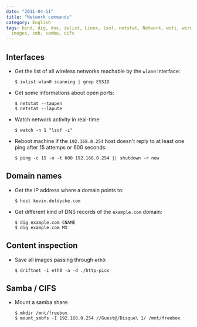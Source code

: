 ```yaml
---
date: "2011-04-11"
title: "Network commands"
category: English
tags: bind, dig, dns, iwlist, Linux, lsof, netstat, Network, wifi, wireless, driftnet,
  images, smb, samba, cifs
---
```


## Interfaces

- Get the list of all wireless networks reachable by the `wlan0` interface:

  ```shell-session
  $ iwlist wlan0 scanning | grep ESSID
  ```

- Get some informations about open ports:

  ```shell-session
  $ netstat --taupen
  $ netstat --lapute
  ```

- Watch network activity in real-time:

  ```shell-session
  $ watch -n 1 "lsof -i"
  ```

- Reboot machine if the `192.168.0.254` host doesn't reply to at least one ping after 15 attemps or 600 seconds:

  ```shell-session
  $ ping -c 15 -o -t 600 192.168.0.254 || shutdown -r now
  ```

## Domain names

- Get the IP address where a domain points to:

  ```shell-session
  $ host kevin.deldycke.com
  ```

- Get different kind of DNS records of the `example.com` domain:

  ```shell-session
  $ dig example.com CNAME
  $ dig example.com MX
  ```

## Content inspection

- Save all images passing through `eth0`:

  ```shell-session
  $ driftnet -i eth0 -a -d ./http-pics
  ```

## Samba / CIFS

- Mount a samba share:

  ```shell-session
  $ mkdir /mnt/freebox
  $ mount_smbfs -I 192.168.0.254 //Guest@/Disque\ 1/ /mnt/freebox
  ```
